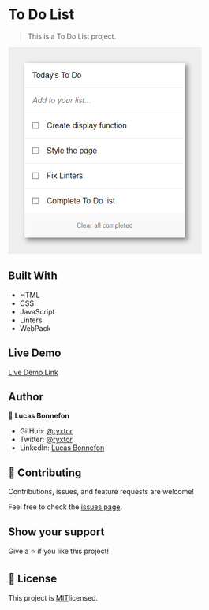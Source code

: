 # To Do List

>  This is a To Do List project.

![screenshot](src/screenshot.png)

## Built With

- HTML
- CSS
- JavaScript
- Linters
- WebPack

## Live Demo

[Live Demo Link](https://ryxtor.github.io/To-Do-List/dist)

## Author

👤 **Lucas Bonnefon**

- GitHub: [@ryxtor](https://github.com/ryxtor)
- Twitter: [@ryxtor](https://twitter.com/ryxtor)
- LinkedIn: [Lucas Bonnefon](https://www.linkedin.com/in/lucas-bonnefon-074a01134/)

## 🤝 Contributing

Contributions, issues, and feature requests are welcome!

Feel free to check the [issues page](https://github.com/ryxtor/To-Do-List/issues).

## Show your support

Give a ⭐️ if you like this project!

## 📝 License

This project is [MIT](./MIT.md)licensed.